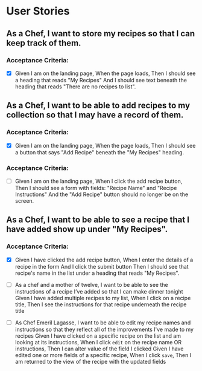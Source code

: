 # User Stories

## As a Chef, I want to store my recipes so that I can keep track of them.

### Acceptance Criteria: 
- [x] Given I am on the landing page, When the page loads, Then I should see a heading that reads "My Recipes" And I should see text beneath the heading that reads "There are no recipes to list".

## As a Chef, I want to be able to add recipes to my collection so that I may have a record of them.

### Acceptance Criteria: 
- [x] Given I am on the landing page, When the page loads, Then I should see a button that says "Add Recipe" beneath the "My Recipes" heading.

### Acceptance Criteria: 
- [ ] Given I am on the landing page, When I click the add recipe button, Then I should see a form with fields: "Recipe Name" and "Recipe Instructions" And the "Add Recipe" button should no longer be on the screen.

## As a Chef, I want to be able to see a recipe that I have added show up under "My Recipes".

### Acceptance Criteria: 
- [x] Given I have clicked the add recipe button, When I enter the details of a recipe in the form And I click the submit button Then I should see that recipe's name in the list under a heading that reads "My Recipes".


- [ ] As a chef and a mother of twelve, I want to be able to see the instructions of a recipe I’ve added so that I can make dinner tonight
  Given I have added multiple recipes to my list,
  When I click on a recipe title,
  Then I see the instructions for that recipe underneath the recipe title
  
- [ ] As Chef Emeril Lagasse, I want to be able to edit my recipe names and instructions so that they reflect all of the improvements I've made to my recipes
  Given I have clicked on a specific recipe on the list and am looking at its instructions,
  When I click `edit` on the recipe name OR instructions,
  Then I can alter value of the field I clicked
  Given I have edited one or more fields of a specific recipe,
  When I click `save`,
  Then I am returned to the view of the recipe with the updated fields
